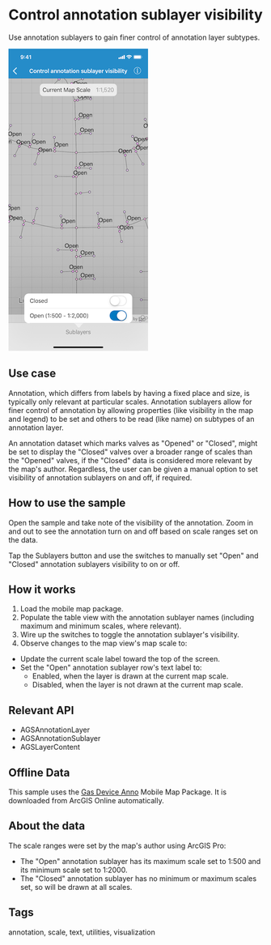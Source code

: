 # Control annotation sublayer visibility

Use annotation sublayers to gain finer control of annotation layer subtypes.

![Screenshot of Control Annotation Sublayer Visibility sample](image1.png)

## Use case

Annotation, which differs from labels by having a fixed place and size, is typically only relevant at particular scales. Annotation sublayers allow for finer control of annotation by allowing properties (like visibility in the map and legend) to be set and others to be read (like name) on subtypes of an annotation layer.

An annotation dataset which marks valves as "Opened" or "Closed", might be set to display the "Closed" valves over a broader range of scales than the "Opened" valves, if the "Closed" data is considered more relevant by the map's author. Regardless, the user can be given a manual option to set visibility of annotation sublayers on and off, if required.

## How to use the sample

Open the sample and take note of the visibility of the annotation. Zoom in and out to see the annotation turn on and off based on scale ranges set on the data.

Tap the Sublayers button and use the switches to manually set "Open" and "Closed" annotation sublayers visibility to on or off.

## How it works

1. Load the mobile map package.
2. Populate the table view with the annotation sublayer names (including maximum and minimum scales, where relevant).
3. Wire up the switches to toggle the annotation sublayer's visibility.
4. Observe changes to the map view's map scale to:
  * Update the current scale label toward the top of the screen.
  * Set the "Open" annotation sublayer row's text label to:
     * Enabled, when the layer is drawn at the current map scale.
     * Disabled, when the layer is not drawn at the current map scale.
 
## Relevant API

* AGSAnnotationLayer
* AGSAnnotationSublayer
* AGSLayerContent

## Offline Data

This sample uses the [Gas Device Anno](https://arcgisruntime.maps.arcgis.com/home/item.html?id=b87307dcfb26411eb2e92e1627cb615b) Mobile Map Package. It is downloaded from ArcGIS Online automatically.

## About the data

The scale ranges were set by the map's author using ArcGIS Pro:

* The "Open" annotation sublayer has its maximum scale set to 1:500 and its minimum scale set to 1:2000.
* The "Closed" annotation sublayer has no minimum or maximum scales set, so will be drawn at all scales.

## Tags

annotation, scale, text, utilities, visualization